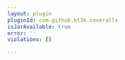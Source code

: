 ```yaml
---
layout: plugin
pluginId: com.github.kt3k.coveralls
isJarAvailable: true
error: ''
violations: []

---
```

